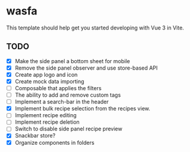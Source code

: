 # wasfa

This template should help get you started developing with Vue 3 in Vite.

## TODO

- [x] Make the side panel a bottom sheet for mobile
- [x] Remove the side panel observer and use store-based API
- [x] Create app logo and icon
- [x] Create mock data importing
- [ ] Composable that applies the filters
- [ ] The ability to add and remove custom tags
- [ ] Implement a search-bar in the header
- [x] Implement bulk recipe selection from the recipes view.
- [ ] Implement recipe editing
- [ ] Implement recipe deletion
- [ ] Switch to disable side panel recipe preview
- [x] Snackbar store?
- [x] Organize components in folders
